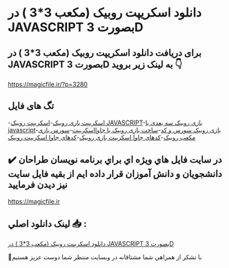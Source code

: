 # دانلود اسکریپت روبیک (مکعب 3*3 ) در JAVASCRIPT بصورت 3D

## برای دریافت دانلود اسکریپت روبیک (مکعب 3*3 ) در JAVASCRIPT بصورت 3D به لینک زیر بروید 👇

https://magicfile.ir/?p=3280

## تگ های فایل

-[اسکریپت بازی روبیک](https://magicfile.ir/product/%d8%a7%d8%b3%da%a9%d8%b1%db%8c%d9%be%d8%aa-%d8%b1%d9%88%d8%a8%db%8c%da%a9-%d9%85%da%a9%d8%b9%d8%a8-33-%d8%af%d8%b1-javascript-%d8%a8%d8%b5%d9%88%d8%b1%d8%aa-3d/)-[اسکریپت روبیک JAVASCRIPT](https://magicfile.ir/product/%d8%a7%d8%b3%da%a9%d8%b1%db%8c%d9%be%d8%aa-%d8%b1%d9%88%d8%a8%db%8c%da%a9-%d9%85%da%a9%d8%b9%d8%a8-33-%d8%af%d8%b1-javascript-%d8%a8%d8%b5%d9%88%d8%b1%d8%aa-3d/)-[بازی روبیک سه بعدی با javascript](https://magicfile.ir/product/%d8%a7%d8%b3%da%a9%d8%b1%db%8c%d9%be%d8%aa-%d8%b1%d9%88%d8%a8%db%8c%da%a9-%d9%85%da%a9%d8%b9%d8%a8-33-%d8%af%d8%b1-javascript-%d8%a8%d8%b5%d9%88%d8%b1%d8%aa-3d/)-[بازی روبیک سورس و کد](https://magicfile.ir/product/%d8%a7%d8%b3%da%a9%d8%b1%db%8c%d9%be%d8%aa-%d8%b1%d9%88%d8%a8%db%8c%da%a9-%d9%85%da%a9%d8%b9%d8%a8-33-%d8%af%d8%b1-javascript-%d8%a8%d8%b5%d9%88%d8%b1%d8%aa-3d/)-[ساخت بازی روبیک با جاوااسکریپت](https://magicfile.ir/product/%d8%a7%d8%b3%da%a9%d8%b1%db%8c%d9%be%d8%aa-%d8%b1%d9%88%d8%a8%db%8c%da%a9-%d9%85%da%a9%d8%b9%d8%a8-33-%d8%af%d8%b1-javascript-%d8%a8%d8%b5%d9%88%d8%b1%d8%aa-3d/)-[سورس بازی مکعب روبیک](https://magicfile.ir/product/%d8%a7%d8%b3%da%a9%d8%b1%db%8c%d9%be%d8%aa-%d8%b1%d9%88%d8%a8%db%8c%da%a9-%d9%85%da%a9%d8%b9%d8%a8-33-%d8%af%d8%b1-javascript-%d8%a8%d8%b5%d9%88%d8%b1%d8%aa-3d/)-[کدهای جاوا اسکریپت بازی روبیک](https://magicfile.ir/product/%d8%a7%d8%b3%da%a9%d8%b1%db%8c%d9%be%d8%aa-%d8%b1%d9%88%d8%a8%db%8c%da%a9-%d9%85%da%a9%d8%b9%d8%a8-33-%d8%af%d8%b1-javascript-%d8%a8%d8%b5%d9%88%d8%b1%d8%aa-3d/)-[کدهای جاوا اسکریپت روبیک](https://magicfile.ir/product/%d8%a7%d8%b3%da%a9%d8%b1%db%8c%d9%be%d8%aa-%d8%b1%d9%88%d8%a8%db%8c%da%a9-%d9%85%da%a9%d8%b9%d8%a8-33-%d8%af%d8%b1-javascript-%d8%a8%d8%b5%d9%88%d8%b1%d8%aa-3d/)

## ✔️ در سايت فايل هاي ويژه اي براي برنامه نويسان طراحان دانشجويان و دانش آموزان قرار داده ايم از بقيه فايل سايت نيز ديدن فرماييد

https://magicfile.ir


## لينک دانلود اصلي 📥 :

[دانلود اسکریپت روبیک (مکعب 3*3 ) در JAVASCRIPT بصورت 3D](https://magicfile.ir/product/%d8%a7%d8%b3%da%a9%d8%b1%db%8c%d9%be%d8%aa-%d8%b1%d9%88%d8%a8%db%8c%da%a9-%d9%85%da%a9%d8%b9%d8%a8-33-%d8%af%d8%b1-javascript-%d8%a8%d8%b5%d9%88%d8%b1%d8%aa-3d/) 


🙏با تشکر از همراهي شما مشتاقانه در وبسایت منتظر شما دوست عزیز هستیم

